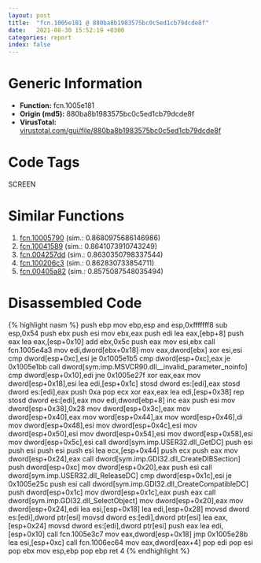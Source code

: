 ```yaml
---
layout: post
title:  "fcn.1005e181 @ 880ba8b1983575bc0c5ed1cb79dcde8f"
date:   2021-08-30 15:52:19 +0300
categories: report
index: false
---
```


# Generic Information
- **Function:** fcn.1005e181
- **Origin (md5):** 880ba8b1983575bc0c5ed1cb79dcde8f
- **VirusTotal:** [virustotal.com/gui/file/880ba8b1983575bc0c5ed1cb79dcde8f][virustotal_ref]

# Code Tags
<span class="tag" id="SCREEN">SCREEN</span>


# Similar Functions

1. [fcn.10005790][similar_1_ref] (sim.: 0.8680975686146986)
2. [fcn.10041589][similar_2_ref] (sim.: 0.8641073910743249)
3. [fcn.004257dd][similar_3_ref] (sim.: 0.8630350798337544)
4. [fcn.100206c3][similar_4_ref] (sim.: 0.862830733854711)
5. [fcn.00405a82][similar_5_ref] (sim.: 0.8575087548035494)


# Disassembled Code

{% highlight nasm %}
push ebp
mov ebp,esp
and esp,0xfffffff8
sub esp,0x54
push ebx
push esi
mov ebx,eax
push edi
lea eax,[ebp+8]
push eax
lea eax,[esp+0x10]
add ebx,0x5c
push eax
mov esi,ebx
call fcn.1005e4a3
mov edi,dword[ebx+0x18]
mov eax,dword[ebx]
xor esi,esi
cmp dword[esp+0xc],esi
je 0x1005e1b5
cmp dword[esp+0xc],eax
je 0x1005e1bb
call dword[sym.imp.MSVCR90.dll__invalid_parameter_noinfo]
cmp dword[esp+0x10],edi
jne 0x1005e27f
xor eax,eax
mov dword[esp+0x18],esi
lea edi,[esp+0x1c]
stosd dword es:[edi],eax
stosd dword es:[edi],eax
push 0xa
pop ecx
xor eax,eax
lea edi,[esp+0x38]
rep stosd dword es:[edi],eax
mov edi,dword[ebp+8]
inc eax
push esi
mov dword[esp+0x38],0x28
mov dword[esp+0x3c],eax
mov dword[esp+0x40],eax
mov word[esp+0x44],ax
mov word[esp+0x46],di
mov dword[esp+0x48],esi
mov dword[esp+0x4c],esi
mov dword[esp+0x50],esi
mov dword[esp+0x54],esi
mov dword[esp+0x58],esi
mov dword[esp+0x5c],esi
call dword[sym.imp.USER32.dll_GetDC]
push esi
push esi
push esi
push esi
lea ecx,[esp+0x44]
push ecx
push eax
mov dword[esp+0x24],eax
call dword[sym.imp.GDI32.dll_CreateDIBSection]
push dword[esp+0xc]
mov dword[esp+0x20],eax
push esi
call dword[sym.imp.USER32.dll_ReleaseDC]
cmp dword[esp+0x1c],esi
je 0x1005e25c
push esi
call dword[sym.imp.GDI32.dll_CreateCompatibleDC]
push dword[esp+0x1c]
mov dword[esp+0x1c],eax
push eax
call dword[sym.imp.GDI32.dll_SelectObject]
mov dword[esp+0x20],eax
mov dword[esp+0x24],edi
lea esi,[esp+0x18]
lea edi,[esp+0x28]
movsd dword es:[edi],dword ptr[esi]
movsd dword es:[edi],dword ptr[esi]
lea eax,[esp+0x24]
movsd dword es:[edi],dword ptr[esi]
push eax
lea edi,[esp+0x10]
call fcn.1005e3c7
mov eax,dword[esp+0x18]
jmp 0x1005e28b
lea esi,[esp+0xc]
call fcn.1006ec64
mov eax,dword[eax+4]
pop edi
pop esi
pop ebx
mov esp,ebp
pop ebp
ret 4
{% endhighlight %}


[similar_1_ref]: /report/fcn.10005790@01917ef1a6330a4695a0deaf2b7bc13a
[similar_2_ref]: /report/fcn.10041589@a0ac129ff3ea4c0dfa9529c259a9502c
[similar_3_ref]: /report/fcn.004257dd@805156a7be59534194996cc728d4bbeb
[similar_4_ref]: /report/fcn.100206c3@481b545f5c18f2fce1caac67ddc419e8
[similar_5_ref]: /report/fcn.00405a82@f5b8476c36459986b226c45654aeb016
[virustotal_ref]: https://www.virustotal.com/gui/file/880ba8b1983575bc0c5ed1cb79dcde8f